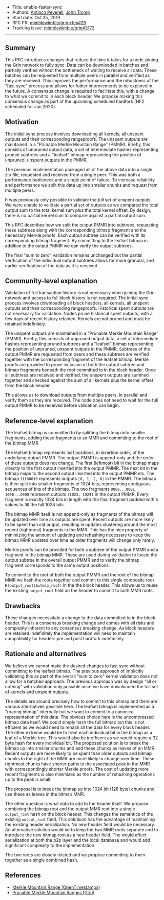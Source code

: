 
- Title: enable-faster-sync
- Authors: [Antioch Peverell](mailto:apeverell@protonmail.com), [John Tromp](mailto:john.tromp@gmail.com)
- Start date: Oct 25, 2019
- RFC PR: [mimblewimble/grin-rfcs#29](https://github.com/mimblewimble/grin-rfcs/pull/29)
- Tracking issue: [mimblewimble/grin#3173](https://github.com/mimblewimble/grin/issues/3173)

---

## Summary
[summary]: #summary

This RFC introduces changes that reduce the time it takes for a node joining the Grin network to fully sync. Data can be downloaded in batches and partially verified without the bottleneck of waiting to receive all data. These batches can be requested from multiple peers in parallel and verified as they are received. This improves the performance and the robustness of the "fast sync" process and allows for futher improvements to be explored in the future. A consensus change is required to facilitate this, with a change to what we commit to in each block header. We propose making this consensus change as part of the upcoming scheduled hardfork (HF2 scheduled for Jan 2020).

## Motivation
[motivation]: #motivation

The initial sync process involves downloading all kernels, all unspent outputs and their corresponding rangeproofs. The unspent outputs are maintained in a "Prunable Merkle Mountain Range" (PMMR). Briefly, this consists of unpruned output data, a set of intermediate hashes representing pruned subtrees and a "leafset" bitmap representing the position of unpruned, unspent outputs in the PMMR.

The previous implementation packaged all of the above data into a single zip file, requested and received from a single peer. This was both a performance bottleneck and a single point of failure. To increase reliability and performance we split this data up into smaller chunks and request from multiple peers.

It was previously only possible to validate the _full_ set of unspent outputs. We were unable to validate a partial set of outputs as we compared the total output sum to the total kernel sum plus the total kernel offset. By design, there is no partial kernel sum to compare against a partial output sum.

This RFC describes how we split the output PMMR into subtrees, requesting these subtrees along with the corresponding bitmap fragment and the necessary Merkle proofs. Each output subtree can be verified with its corresponding bitmap fragment. By committing to the leafset bitmap in addition to the output PMMR we can verify the output subtrees.

The final "sum to zero" validation remains unchanged but the partial verification of the individual output subtrees allows for more granular, and earlier verification of the data as it is received.

## Community-level explanation
[community-level-explanation]: #community-level-explanation

Validation of full transaction history is not necessary when joining the Grin network and access to full block history is not required. The initial sync process involves downloading all block headers, all kernels, all unspent outputs and their corresponding rangeproofs. Historical spent outputs are not necessary for validation. Nodes prune historical spent outputs, with a few days of recent history retained. Kernels are not pruned and must be retained indefinitely.

The unspent outputs are maintained in a "Prunable Merkle Mountain Range" (PMMR). Briefly, this consists of unpruned output data, a set of intermediate hashes representing pruned subtrees and a "leafset" bitmap representing the position of unpruned, unspent outputs in the PMMR. Subtrees of the output PMMR are requested from peers and these subtrees are verified together with the corresponding fragment of the leafset bitmap. Merkle proofs are provided to prove inclusion of both the output subtree and bitmap fragments beneath the root committed to in the block header. Once all subtrees are received and verified, the unspent outputs are summed together and checked against the sum of all kernels plus the kernel offset from the block header.

This allows us to download outputs from multiple peers, in parallel and verify them as they are received.
The node does not need to wait for the full output PMMR to be received before validation can begin.

## Reference-level explanation
[reference-level-explanation]: #reference-level-explanation

The leafset bitmap is committed to by splitting the bitmap into smaller fragments, adding these fragments to an MMR and committing to the root of the bitmap MMR.

The leafset bitmap represents leaf positions, in insertion order, of the underlying output PMMR. The output PMMR is append-only and the order of these outputs does not change. The first (leftmost) bit in the bitmap maps directly to the first output inserted into the output PMMR. The next bit in the bitmap maps to the second output inserted into the output PMMR etc. The bitmap `11100010` represents outputs `[0, 1, 2, 6]` in the PMMR. The bitmap is then split into smaller fragments of 1024 bits, representing contiguous sequences of bits of the bitmap. The two fragments `0000...0001, 1000...0000` represent outputs `[1023, 1024]` in the output PMMR. Every fragment is exactly 1024 bits in length with the final fragment padded with `0` values to fill the full 1024 bits.

The bitmap MMR itself is not append-only as fragments of the bitmap will be updated over time as outputs are spent. Recent outputs are more likely to be spent than old output, resulting in updates clustering around the most recent (rightmost) fragments in the MMR. This has the nice property of minimizing the amount of updating and rehashing necessary to keep the bitmap MMR updated over time as older fragments will change only rarely.

Merkle proofs can be provided for both a subtree of the output PMMR and a fragment in the bitmap MMR. These are used during validation to locate the output subtree in the overall output PMMR and to verify the bitmap fragment corresponds to the same output positions.

To commit to the root of both the output PMMR and the root of the bitmap MMR we hash the roots together
and commit to this single composite root `H(output_root|bitmap_root)` in the the block header.
This allows us to reuse the existing `output_root` field on the header to commit to both MMR roots.


## Drawbacks
[drawbacks]: #drawbacks

These changes necessitate a change to the data committed to in the block header. This is a consensus breaking change and comes with all risks and complexity inherent to any consensus breaking change. As block headers are retained indefinitely the implementation will need to maintain compatibility for headers pre and post hardfork indefinitely.

## Rationale and alternatives
[rationale-and-alternatives]: #rationale-and-alternatives

We believe we cannot make the desired changes to fast sync without committing to the leafset bitmap.
The previous approach of implicitly validating this as part of the overall "sum to zero" kernel validation does not allow for a batched approach. The previous approach was by design "all or nothing" with validation only possible once we have downloaded the full set of kernels and unspent outputs.

The details are around precisely how to commit to this bitmap and there are various alternatives possible here.
The leafset bitmap is implemented as a "roaring bitmap" internally but we want to commit to a canonical representation of this data. The obvious choice here is the uncompressed bitmap data itself. We could simply hash the full bitmap but this is not efficient as we would need to rehash all the data for every block header. The other extreme would be to treat each individual bit in the bitmap as a leaf of a Merkle tree. This would also be inefficent as we would require a 32 byte hash for every individual bit. The proposed solution is to break the bitmap up into smaller chunks and add these chunks as leaves of an MMR. Recent outputs are more likely to be spent than older outputs and bitmap chunks to the right of the MMR
are more likely to change over time. These rightmost chunks have shorter paths to the associated peak in the MMR with correspondingly shorter Merkle proofs. The cost of updating more recent fragments is also minimized as the number of rehashing operations up to the peak is small.

The proposal is to break the bitmap up into 1024 bit (128 byte) chunks and use these as leaves in the bitmap MMR.

The other question is what data to add to the header itself. We propose combining the bitmap root and the output MMR root into a single `output_root` hash on the block header. This changes the semantics of the existing `output_root` field. This solutiuon has the advantage of maintaining the existing header serialization. No new header field would be necessary.
An alternative solution would be to keep the two MMR roots separate and to introduce the new bitmap root as a new header field. The would affect serialization at both the p2p layer and the local database and would add significant complexity to the implementation.

The two roots are closely related and we propose committing to them together as a single combined hash.

## References
[references]: #references

* [Merkle Mountain Range (OpenTimestamps)](https://github.com/opentimestamps/opentimestamps-server/blob/532033b465c3b09c9db2a9064de03230c7e2e28e/doc/merkle-mountain-range.md)
* [Prunable Merkle Mountain Ranges (Grin)](https://github.com/mimblewimble/grin/blob/67057ab36d606072c543b2741e33496c6affd6ab/doc/mmr.md)
